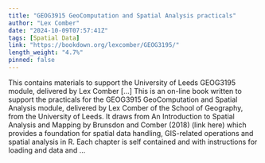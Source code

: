 ```yaml
---
title: "GEOG3915 GeoComputation and Spatial Analysis practicals"
author: "Lex Comber"
date: "2024-10-09T07:57:41Z"
tags: [Spatial Data]
link: "https://bookdown.org/lexcomber/GEOG3195/"
length_weight: "4.7%"
pinned: false
---
```


This contains materials to support the University of Leeds GEOG3195 module, delivered by Lex Comber [...] This is an on-line book written to support the practicals for the GEOG3915 GeoComputation and Spatial Analysis module, delivered by Lex Comber of the School of Geography, from the University of Leeds. It draws from An Introduction to Spatial Analysis and Mapping by Brunsdon and Comber (2018) (link here) which provides a foundation for spatial data handling, GIS-related operations and spatial analysis in R. Each chapter is self contained and with instructions for loading and data and ...
